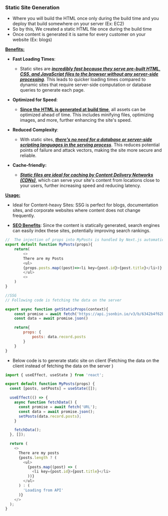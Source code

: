 ### Static Site Generation

- Where you will build the HTML once only during the build time and you deploy that build somewhere on your server (Ex: EC2)
- So by this, We created a static HTML file once during the build time
- Once content is generated it is same for every customer on your website (Ex: blogs)

**<u>Benefits:</u>**

- **Fast Loading Times**:
  - Static sites are **_<u>incredibly fast because they serve pre-built HTML, CSS, and JavaScript files to the browser without any server-side processing</u>_**. This leads to quicker loading times compared to dynamic sites that require server-side computation or database queries to generate each page.
    <br/>
- **Optimized for Speed**:
  - **<u>Since the HTML is generated at build time</u>**, all assets can be optimized ahead of time. This includes minifying files, optimizing images, and more, further enhancing the site's speed.
    <br/>
- **Reduced Complexity**:
  - With static sites, **_<u>there's no need for a database or server-side scripting languages in the serving process</u>_**. This reduces potential points of failure and attack vectors, making the site more secure and reliable.
    <br/>
- **Cache-friendly:**

  - **_<u>Static files are ideal for caching by Content Delivery Networks (CDNs)</u>_**, which can serve your site's content from locations close to your users, further increasing speed and reducing latency.

**<u>Usage:**</u>

- Ideal for Content-heavy Sites: SSG is perfect for blogs, documentation sites, and corporate websites where content does not change frequently.

- **<u>SEO Benefits</u>**: Since the content is statically generated, search engines can easily index these sites, potentially improving search rankings.

```js
//  The injection of props into MyPosts is handled by Next.js automatically, due to the `export async function getStaticProps(context)` declaration.
export default function MyPosts(props){
    return(
        <>
        There are my Posts
        <ul>
        {props.posts.map((post)=><li key={post.id}>{post.title}</li>)}
        </ul>
        <>
    )
}

//SSG
// Following code is fetching the data on the server

export async function getStaticProps(context){
    const promise = await fetch('https://api.jsonbin.io/v3/b/6342b4f62b3499323bd881c1')
    const data = await promise.json()

    return{
        props: {
            posts: data.record.posts
        }
    }
}
```

- Below code is to generate static site on client (Fetching the data on the client instead of fetching the data on the server )

```js
import { useEffect, useState } from 'react';

export default function MyPosts(props) {
  const [posts, setPosts] = useState([]);

  useEffect(() => {
    async function fetchData() {
      const promise = await fetch('URL');
      const data = await promise.json();
      setPosts(data.record.posts);
    }

    fetchData();
  }, []);

  return (
    <>
      There are my posts
      {posts.length ? (
        <ul>
          {posts.map((post) => (
            <li key={post.id}>{post.title}</li>
          ))}
        </ul>
      ) : (
        'Loading from API'
      )}
    </>
  );
}
```
